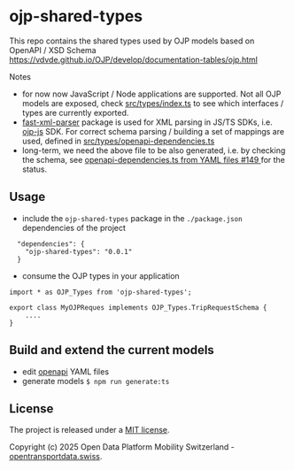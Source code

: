 # ojp-shared-types

This repo contains the shared types used by OJP models based on OpenAPI / XSD Schema
https://vdvde.github.io/OJP/develop/documentation-tables/ojp.html

Notes
- for now now JavaScript / Node applications are supported. Not all OJP models are exposed, check [src/types/index.ts](./src/types/index.ts) to see which interfaces / types are currently exported.
- [fast-xml-parser](https://www.npmjs.com/package/fast-xml-parser) package is used for XML parsing in JS/TS SDKs, i.e. [ojp-js](https://github.com/openTdataCH/ojp-js) SDK. For correct schema parsing / building a set of mappings are used, defined in [src/types/openapi-dependencies.ts](./src/types/openapi-dependencies.ts)
- long-term, we need the above file to be also generated, i.e. by checking the schema, see [openapi-dependencies.ts from YAML files #149
](https://github.com/openTdataCH/ojp-js/issues/149) for the status.

## Usage 

- include the `ojp-shared-types` package in the `./package.json` dependencies of the project 
```
  "dependencies": {
    "ojp-shared-types": "0.0.1"
  }
```

- consume the OJP types in your application

```
import * as OJP_Types from 'ojp-shared-types';

export class MyOJPReques implements OJP_Types.TripRequestSchema {
    ....
}
```

## Build and extend the current models

- edit [openapi](./openapi/) YAML files
- generate models
`$ npm run generate:ts`

## License

The project is released under a [MIT license](./LICENSE).

Copyright (c) 2025 Open Data Platform Mobility Switzerland - [opentransportdata.swiss](https://opentransportdata.swiss/en/).
